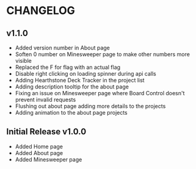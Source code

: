 # CHANGELOG

## v1.1.0
* Added version number in About page
* Soften 0 number on Minesweeper page to make other numbers more visible
* Replaced the F for flag with an actual flag
* Disable right clicking on loading spinner during api calls
* Adding Hearthstone Deck Tracker in the project list
* Adding description tooltip for the about page
* Fixing an issue on Minesweeper page where Board Control doesn't prevent invalid requests
* Flushing out about page adding more details to the projects
* Adding animation to the about page projects

## Initial Release v1.0.0
* Added Home page
* Added About page
* Added Minesweeper page